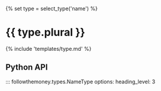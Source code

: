 {% set type = select_type('name') %}
# {{ type.plural }}

{% include 'templates/type.md' %}

## Python API

::: followthemoney.types.NameType
    options:
        heading_level: 3
